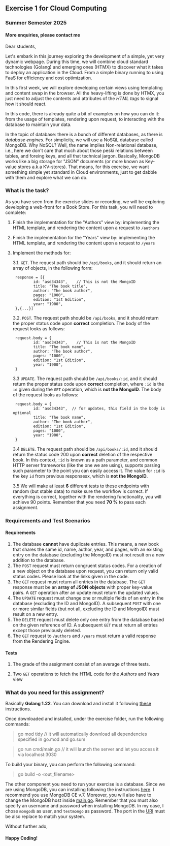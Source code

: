 ## Exercise 1 for Cloud Computing ##

### Summer Semester 2025 ###

#### More enquiries, please contact me ####

Dear students, 

Let's embark in this journey exploring the development of a simple, yet very dynamic webpage. During this time, we will combine cloud standard technologies (Golang) and emerging ones (HTMX) to discover what it takes to deploy an application in the Cloud. From a simple binary running to using FaaS for efficiency and cost optimization.

In this first week, we will explore developing certain views using templating and content swap in the browser. All the heavy-lifting is done by HTMX, you just need to adjust the contents and attributes of the *HTML tags* to signal how it should react.

In this code, there is already quite a bit of examples on how you can do it: from the usage of templates, rendering upon request, to interacting with the database to maintain your data.

In the topic of database: there is a bunch of different databases, as there is *database engines*. For simplicity, we will use a NoSQL database called MongoDB. Why NoSQL? Well, the name implies Non-relational database, i.e., here we don't care that much about those peski relations between tables, and foreing keys, and all that technical jargon. Basically, MongoDB works like a big storage for "JSON" documents (or more known as Key-value stores a.k.a KV-stores). That means, for this exercise, we want something simple yet standard in Cloud environments, just to get dabble with them and explore what we can do.

### What is the task? ###

As you have seen from the exercise slides or recording, we will be exploring developing a web-front for a Book Store. For this task, you will need to complete:

1. Finish the implementation for the "Authors" view by: implementing the HTML template, and rendering the content upon a request to `/authors`
2. Finish the implementation for the "Years" view by: implementing the HTML template, and rendering the content upon a request to `/years`
3. Implement the methods for:

    3.1. `GET`. The request path should be `/api/books`, and it should return an array of objects, in the following form:

        response = [{
                id: "asd34343",    // This is not the MongoID
                title: "The book title",
                author: "The book author",
                pages: "1000",
                edition: "1st Edition",
                year: "1900",
        },{...}]

    3.2. `POST`. The request path should be `/api/books`, and it should return the proper status code upon **correct** completion. The body of the request looks as follows: 

        request.body = {
                id: "asd34343",    // This is not the MongoID
                title: "The book name",
                author: "The book author",
                pages: "1000",
                edition: "1st Edition",
                year: "1900",
        }

    3.3 `UPDATE`. The request path should be `/api/books/:id`, and it should return the proper status code upon **correct** completion, where `:id` is the `id` given during the `GET` operation, which is **not the MongoID**. The body of the request looks as follows:

        request.body = {
                id: "asd34343",  // for updates, this field in the body is optional 
                title: "The book name",
                author: "The book author",
                edition: "1st Edition",
                pages: "1000",
                year: "1900",
        }

    3.4 `DELETE`. The request path should be `/api/books/:id`, and it should return the status code 200 upon **correct** deletion of the respective book. In this context, `:id` is known as a path parameter, and common HTTP server frameworks (like the one we are using), supports parsing such parameter to the point you can easily access it. The value for `:id` is the key `id` from previous responsesx, which is **not the MongoID**.

    3.5 We will make at least **6** different tests to these endpoints with random (but stable data) to make sure the workflow is correct. If everything is correct, together with the rendering functionality, you will achieve 90 points. Remember that you need **70 %** to pass each assignment.

### Requirements and Test Scenarios ###

#### Requirements ####

1. The database **cannot** have duplicate entries. This means, a new book that shares the same id, name, author, year, and pages, with an existing entry on the database (excluding the MongoID) must not result on a new addition to the database.
2. The `POST` request must return congruent status codes. For a creation of a new object on the database upon request, you can return only valid status codes. Please look at the links given in the code.
3. The `GET` request must return all entries in the database. The `GET` response must be an **array of JSON objects** with proper key-value pairs. A `GET` operation after an update must return the updated values.
4. The `UPDATE` request must change one or multiple fields of an entry in the database (excluding the ID and MongoID). A subsequent `POST` with one or more similar fields (but not all, excluding the ID and MongoID) must result on a new entry.
5. The `DELETE` request must delete only one entry from the database based on the given reference of ID. A subsequent `GET` must return all entries except those previously deleted.
6. The `GET` request to `/authors` and `/years` must return a valid response from the Rendering Engine.

#### Tests ####

1. The grade of the assignment consist of an average of three tests.
    
2. Two `GET` operations to fetch the HTML code for the *Authors* and *Years* view

### What do you need for this assignment? ###

Basically **Golang 1.22**. You can download and install it following [these](https://go.dev/doc/install) instructions.

Once downloaded and installed, under the exercise folder, run the following commands:

> go mod tidy // it will automatically download all dependencies specified in go.mod and go.sum

> go run cmd/main.go // it will launch the server and let you access it via localhost:3030

To build your binary, you can perform the following command:

> go build -o <out_filename>

The other component you need to run your exercise is a database. Since we are using MongoDB, you can installing following the instructions [here](https://www.mongodb.com/docs/v7.0/administration/install-community/). I recommend you use MongoDB CE v.7. Moreover, you will also have to change the MongoDB host inside [main.go](cmd/main.go#L184). Remember that you must also specify an username and password when installing MongoDB. In my case, I chose `mongodb` as user, and `testmongo` as password. The port in the [URI](https://en.wikipedia.org/wiki/Uniform_Resource_Identifier) must be also replace to match your system.

Without further ado,

#### Happy Coding! ####
